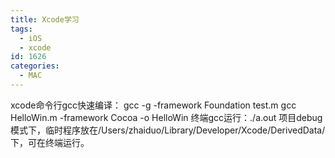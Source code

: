 ```yaml
---
title: Xcode学习
tags:
  - iOS
  - xcode
id: 1626
categories:
  - MAC
---
```


xcode命令行gcc快速编译：
gcc -g -framework Foundation test.m
gcc HelloWin.m -framework Cocoa -o HelloWin
终端gcc运行：./a.out
项目debug模式下，临时程序放在/Users/zhaiduo/Library/Developer/Xcode/DerivedData/下，可在终端运行。